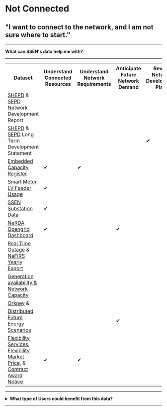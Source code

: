 # Not Connected
## "I want to connect to the network, and I am not sure where to start."

---

<b>What can SSEN's data help me with?</b>

---
  
<body>

<table style="width:100%">
  <tr>
    <th>Dataset</th>
    <th>Understand Connected Resources</th>
    <th>Understand Network Requirements</th>
    <th>Anticipate Future Network Demand</th>
    <th>Review Network Development Plans</th>
    <th>Identify Opportunities to Engage with SSE</th>
    <th>Understand Ability to Connect</th>
  </tr>
  <tr>
    <td><a href="https://data.ssen.co.uk/@ssen-distribution/shepd_network_development_report">SHEPD</a> & <a href="https://data.ssen.co.uk/@ssen-distribution/sepd_network_development_report">SEPD</a> Network Development Report</td>
    <td> </td>
    <td> </td>
    <td> </td>
    <td> </td>
    <td>&#10004</td>
    <td> </td>
  </tr>
  <tr>
    <td><a href="https://data.ssen.co.uk/@ssen-distribution/shepd_long_term_development_statement">SHEPD</a> & <a href="https://data.ssen.co.uk/@ssen-distribution/sepd_long_term_development_statement">SEPD</a> Long Term Development Statement</td>
    <td> </td>
    <td> </td>
    <td> </td>
    <td>&#10004</td>
    <td>&#10004</td>
    <td> </td>
  </tr>
  <tr>
    <td><a href="https://data.ssen.co.uk/@ssen-distribution/embedded_capacity_register">Embedded Capacity Register</a></td>
    <td>&#10004</td>
    <td>&#10004</td>
    <td> </td>
    <td> </td>
    <td> </td>
    <td> </td>
  </tr>
  <tr>
    <td><a href="https://data.ssen.co.uk/@ssen-distribution/ssen_smart_meter_prod_lv_feeder">Smart Meter LV Feeder Usage</a></td>
    <td>&#10004</td>
    <td> </td>
    <td> </td>
    <td> </td>
    <td> </td>
    <td> </td>
  </tr>
  <tr>
    <td><a href="https://data.ssen.co.uk/@ssen-distribution/ssen-substation-data">SSEN Substation Data</a></td>
    <td>&#10004</td>
    <td> </td>
    <td> </td>
    <td> </td>
    <td> </td>
    <td> </td>
  </tr>
  <tr>
    <td><a href="https://data.ssen.co.uk/@ssen-distribution/nerda_opengrid_dashboard">NeRDA Opengrid Dashboard</a></td>
    <td>&#10004</td>
    <td> </td>
    <td>&#10004</td>
    <td> </td>
    <td> </td>
    <td> </td>
  </tr>
  <tr>
    <td><a href="https://data.ssen.co.uk/@ssen-distribution/realtime_outage_dataset">Real Time Outage</a> & <a href="https://data.ssen.co.uk/@ssen-distribution/nafirs">NaFIRS Yearly Export</a></td>
    <td> </td>
    <td> </td>
    <td> </td>
    <td> </td>
    <td> </td>
    <td>&#10004</td>
  </tr>
  <tr>
    <td><a href="https://data.ssen.co.uk/@ssen-distribution/generation-availability-and-network-capacity">Generation availability & Network Capacity</a></td>
    <td> </td>
    <td> </td>
    <td> </td>
    <td> </td>
    <td> </td>
    <td>&#10004</td>
  </tr>
  <tr>
    <td><a href="https://data.ssen.co.uk/@ssen-distribution/orkney_active_network_management">Orkney</a> & <a href="https://data.ssen.co.uk/@ssen-distribution/isle_of_wight_active_network_management"<Isle of Wight Active Network Management</a></td>
    <td> </td>
    <td> </td>
    <td> </td>
    <td> </td>
    <td>&#10004</td>
    <td>&#10004</td>
  </tr>
  <tr>
    <td><a href="https://data.ssen.co.uk/@ssen-distribution/low_carbon_technologies">Distributed Future Energy Scenarios</a></td>
    <td> </td>
    <td> </td>
    <td>&#10004</td>
    <td> </td>
    <td> </td>
    <td> </td>
  </tr>
  <tr>
    <td><a href="https://data.ssen.co.uk/@ssen-distribution/flexibility-services-contract-register">Flexibility Services</a>, <a href="https://data.ssen.co.uk/@ssen-distribution/sepd-flexibility-market-price-statement-april-2023">Flexibility Market Price</a>, & <a href="https://data.ssen.co.uk/@ssen-distribution/can-reporting-contract-award-notice">Contract Award Notice</a></td>
    <td>&#10004</td>
    <td>&#10004</td>
    <td> </td>
    <td> </td>
    <td>&#10004</td>
    <td> </td>
  </tr>
</table>

</body>
 

---

<details>
  <summary> <b>What type of Users could benefit from this data?</b></summary>
  
  | **Local Authority** | **Domestic Customer** | **Commercial Business** |
  | :-----------------: | :-------------------: | :---------------------: |
  | Cllr. Walker is the Chairman of Shellworth County Council. He wants his Council to make a positive contribution to net zero. | Kate invested in solar panels on her property when the Feed in Tariff was at its height. She has since installed a battery to store the power she generates. | Claire works for national home builder, ‘Harvey Homes’ as a Utilities Planner. She needs to understand the potential problems for connecting new homes to the grid well in advance. |

 | **Battery Storage Owner** | **Distribution Generation Customer** | **Large Energy User** |
  | :-----------------: | :-------------------: | :---------------------: |
  | John’s business is installing batteries of different sizes on both the distribution and transmission networks. | Carla is a solar farm owner and operator. She wants to expand her current solar farm and build an investment plan for new projects. | Keith operates a manufacturing plant that consumes large amounts of electricity which can vary significantly throughout the day. |
  
</details>

---





